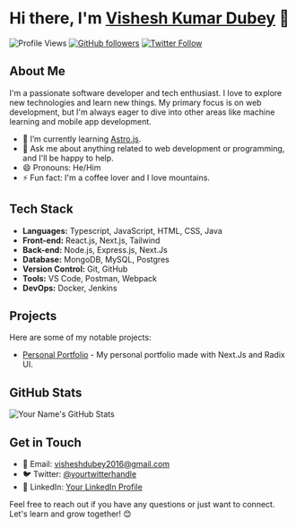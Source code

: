 # Hi there, I'm [Vishesh Kumar Dubey](https://visheshdubey.com) 👋

![Profile Views](https://komarev.com/ghpvc/?username=vishesdhubey)
[![GitHub followers](https://img.shields.io/github/followers/visheshdubey?style=social)](https://github.com/visheshdubey)
[![Twitter Follow](https://img.shields.io/twitter/follow/visheshdubey_?style=social)](https://twitter.com/visheshdubey_)

## About Me
I'm a passionate software developer and tech enthusiast. I love to explore new technologies and learn new things. My primary focus is on web development, but I'm always eager to dive into other areas like machine learning and mobile app development.

- 🌱 I’m currently learning [Astro.js](https://reactjs.org).
- 💬 Ask me about anything related to web development or programming, and I'll be happy to help.
- 😄 Pronouns: He/Him
- ⚡ Fun fact: I'm a coffee lover and I love mountains.

## Tech Stack
- **Languages:** Typescript, JavaScript, HTML, CSS, Java
- **Front-end:** React.js, Next.js, Tailwind
- **Back-end:** Node.js, Express.js, Next.Js
- **Database:** MongoDB, MySQL, Postgres
- **Version Control:** Git, GitHub
- **Tools:** VS Code, Postman, Webpack
- **DevOps:** Docker, Jenkins

## Projects
Here are some of my notable projects:

- [Personal Portfolio](https://github.com/visheshdubey/visheshdubey.com) - My personal portfolio made with Next.Js and Radix UI.

## GitHub Stats
![Your Name's GitHub Stats](https://github-readme-stats.vercel.app/api?username=visheshdubey&show_icons=true&count_private=true&hide=prs,issues&theme=dark)

## Get in Touch
- 📧 Email: visheshdubey2016@gmail.com
- 🐦 Twitter: [@yourtwitterhandle](https://twitter.com/visheshdubey_)
- 💼 LinkedIn: [Your LinkedIn Profile](https://www.linkedin.com/in/visheshdbey)

Feel free to reach out if you have any questions or just want to connect. Let's learn and grow together! 😊


<!---
visheshdubey/visheshdubey is a ✨ special ✨ repository because its `README.md` (this file) appears on your GitHub profile.
You can click the Preview link to take a look at your changes.
--->
